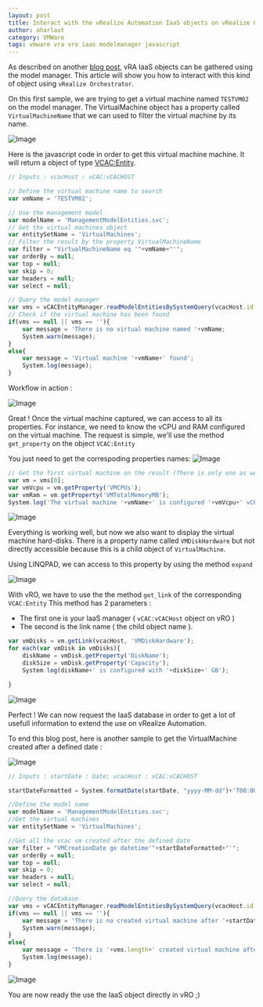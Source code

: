 ```yaml
---
layout: post
title: Interact with the vRealize Automation IaaS objects on vRealize Orchestrator
author: aharlaut
category: VMWare
tags: vmware vra vro iaas modelmanager javascript
---
```


As described on another [blog post](https://vuptime.io/cards/vra-linqpad-explore-iaas-objects/), vRA IaaS objects can be gathered using the model manager.
This article will show you how to interact with this kind of object using ``vRealize Orchestrator``.

On this first sample, we are trying to get a virtual machine named ``TESTVM02`` on the model manager.
The VirtualMachine object has a property called ``VirtualMachineName`` that we can used to filter the virtual machine by its name.

![Image](/images/iaas_vro/model_manager_vm.png)

Here is the javascript code in order to get this virtual machine machine.
It will return a object of type [VCAC:Entity](http://www.vroapi.com/Class/vCAC/7.2.0/VCACEntity).

```javascript
// Inputs : vcacHost : vCAC:vCACHOST

// Define the virtual machine name to search
var vmName = 'TESTVM02';

// Use the management model
var modelName = 'ManagementModelEntities.svc';
// Get the virtual machines object
var entitySetName = 'VirtualMachines';
// Filter the result by the property VirtualMachineName
var filter = "VirtualMachineName eq '"+vmName+"'";
var orderBy = null;
var top = null;
var skip = 0;
var headers = null;
var select = null;

// Query the model manager
var vms = vCACEntityManager.readModelEntitiesBySystemQuery(vcacHost.id, modelName, entitySetName, filter, orderBy, select, top, skip, headers);
// Check if the virtual machine has been found
if(vms == null || vms == ''){
	var message = 'There is no virtual machine named '+vmName;
	System.warn(message);
}
else{
	var message = 'Virtual machine '+vmName+' found';
	System.log(message);
}
```
Workflow in action : 

![Image](/images/iaas_vro/workflow_iaas_get_vm.png)

Great ! Once the virtual machine captured, we can access to all its properties.
For instance, we need to know the vCPU and RAM configured on the virtual machine.
The request is simple, we'll use the method ``get_property`` on the object  ``VCAC:Entity``

You just need to get the correspoding properties names:
![Image](/images/iaas_vro/model_manager_vm_request.png)



```javascript
// Get the first virtual machine on the result (There is only one as we used the filter)
var vm = vms[0];
var vmVcpu = vm.getProperty('VMCPUs');
var vmRam = vm.getProperty('VMTotalMemoryMB');
System.log('The virtual machine '+vmName+' is configured '+vmVcpu+' vCPU and '+vmRam+' RAM');
```

![Image](/images/iaas_vro/workflow_iaas_get_vm_vcpu_ram.png)

Everything is working well, but now we also want to display the virtual machine hard-disks.
There is a property name called ``VMDiskHardware`` but not directly accessible because this is a child object of ``VirtualMachine``.

Using LINQPAD, we can access to this property by using the method ``expand``

![Image](/images/iaas_vro/model_manager_vm_disks.png)

With vRO, we have to use the the method ``get_link`` of the corresponding ``VCAC:Entity``
This method has 2 parameters :

* The first one is your IaaS manager ( ``vCAC:vCACHost`` object on vRO )
* The second is the link name ( the child object name ).

```javascript
var vmDisks = vm.getLink(vcacHost, 'VMDiskHardware');
for each(var vmDisk in vmDisks){
	diskName = vmDisk.getProperty('DiskName');
	diskSize = vmDisk.getProperty('Capacity');
	System.log(diskName+' is configured with '+diskSize+' GB');

}
```

![Image](/images/iaas_vro/workflow_iaas_get_vm_disks.png)

Perfect ! We can now request the IaaS database in order to get a lot of usefull information to extend the use on vRealize Automation.

To end this blog post, here is another sample to get the VirtualMachine created after a defined date :

![Image](/images/iaas_vro/model_manager_vm_date.png)

```javascript
// Inputs : startDate : Date; vcacHost : vCAC:vCACHOST

startDateFormatted = System.formatDate(startDate, "yyyy-MM-dd")+'T00:00:00';

//Define the model name
var modelName = 'ManagementModelEntities.svc';
//Get the virtual machines
var entitySetName = 'VirtualMachines';

//Get all the vcac vm created after the defined date
var filter = "VMCreationDate ge datetime'"+startDateFormatted+"'";
var orderBy = null;
var top = null;
var skip = 0;
var headers = null;
var select = null;

//Query the database
var vms = vCACEntityManager.readModelEntitiesBySystemQuery(vcacHost.id, modelName, entitySetName, filter, orderBy, select, top, skip, headers);
if(vms == null || vms == ''){
	var message = 'There is no created virtual machine after '+startDateFormatted;
	System.warn(message);
}
else{
	var message = 'There is '+vms.length+' created virtual machine after '+startDateFormatted
	System.log(message);
}
```
![Image](/images/iaas_vro/workflow_iaas_get_vm_by_date.png)

You are now ready the use the IaaS object directly in vRO ;)


